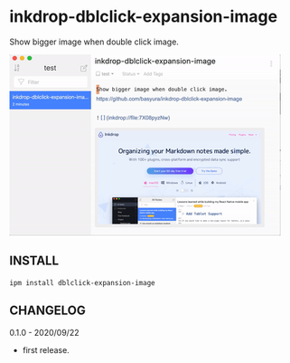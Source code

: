 # inkdrop-dblclick-expansion-image

Show bigger image when double click image.

![](https://github.com/basyura/inkdrop-dblclick-expansion-image/blob/master/images/image.gif)


## INSTALL

```
ipm install dblclick-expansion-image
```

## CHANGELOG

0.1.0 - 2020/09/22

- first release.
